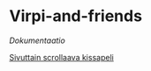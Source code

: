 # Virpi-and-friends

*Dokumentaatio*

[Sivuttain scrollaava kissapeli](dokumentaatio/aiheenKuvausJaRakenne.md)